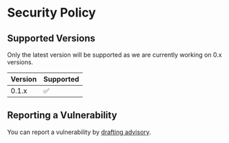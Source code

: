 # Security Policy

## Supported Versions

Only the latest version will be supported as we are currently working on 0.x versions.

| Version | Supported          |
|---------|--------------------|
| 0.1.x   | :white_check_mark: |

## Reporting a Vulnerability

You can report a vulnerability by [drafting advisory](https://github.com/Over-Run/overrungl/security/advisories/new).
